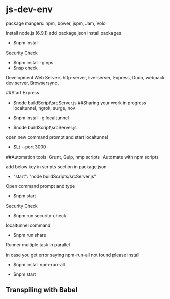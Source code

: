 # js-dev-env

package mangers: npm, bower, jspm, Jam, Volo

install node.js (6.9.1) 
add package.json 
install packages
- $npm install

Security Check 
- $npm install -g nps
- $nsp check

Development Web Servers
http-server, live-server, Express, Dudo, webpack dev server, Browsersync, 

##Start Express
- $node buildScript\srcServer.js
##Sharing your work in progress
localtunnel, ngrok, surge, nov

- $npm install -g localtunnel
- $node buildScript\srcServer.js

open new command prompt and start localtunnel
- $Lt --port 3000 

##Automation
tools: Grunt, Gulp, nmp scripts
-Automate with npm scripts

add below key in scripts section in package.json
* "start": "node buildScripts/srcServer.js"

Open command prompt and type 
- $npm start 

Security Check
- $npm run security-check

localtunnel command
- $npm run share

Runner multiple task in parallel

in case you get error saying npm-run-all not found please install 
- $npm install npm-run-all

- $npm start

## Transpiling with Babel

